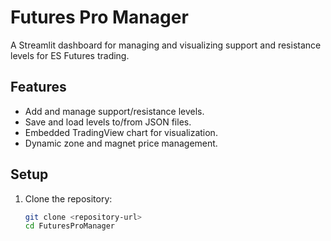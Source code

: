 # Futures Pro Manager

A Streamlit dashboard for managing and visualizing support and resistance levels for ES Futures trading.

## Features
- Add and manage support/resistance levels.
- Save and load levels to/from JSON files.
- Embedded TradingView chart for visualization.
- Dynamic zone and magnet price management.

## Setup
1. Clone the repository:
   ```bash
   git clone <repository-url>
   cd FuturesProManager

